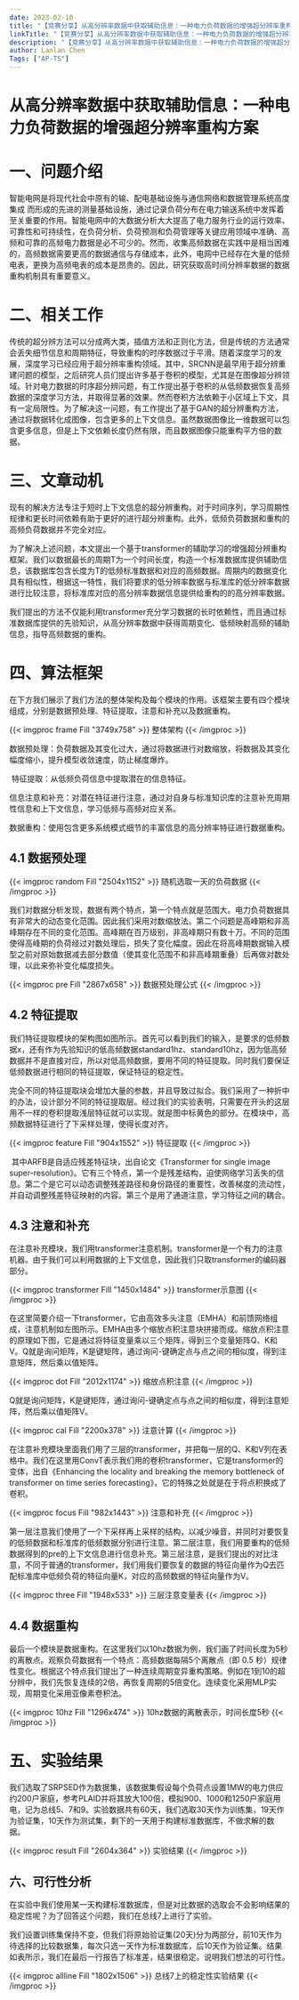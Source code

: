 ```yaml
---
date: 2023-02-10
title: "【竞赛分享】从高分辨率数据中获取辅助信息：一种电力负荷数据的增强超分辨率重构方案"
linkTitle: "【竞赛分享】从高分辨率数据中获取辅助信息：一种电力负荷数据的增强超分辨率重构方案"
description: "【竞赛分享】从高分辨率数据中获取辅助信息：一种电力负荷数据的增强超分辨率重构方案"
author: Lanlan Chen
Tags: ["AP-TS"]
---
```


# **从高分辨率数据中获取辅助信息：一种电力负荷数据的增强超分辨率重构方案**

# 一、问题介绍

​	智能电网是将现代社会中原有的输、配电基础设施与通信网络和数据管理系统高度集成 而形成的先进的测量基础设施，通过记录负荷分布在电力输送系统中发挥着至关重要的作用。智能电网中的大数据分析大大提高了电力服务行业的运行效率、可靠性和可持续性，在负荷分析、负荷预测和负荷管理等关键应用领域中准确、高频和可靠的高频电力数据是必不可少的。然而，收集高频数据在实践中是相当困难的，高频数据需要更高的数据通信与存储成本，此外，电网中已经存在大量的低频电表，更换为高频电表的成本是昂贵的。因此，研究获取高时间分辨率数据的数据重构机制具有重要意义。

# 二、相关工作

​	传统的超分辨方法可以分成两大类，插值方法和正则化方法，但是传统的方法通常会丢失细节信息和周期特征，导致重构的时序数据过于平滑。随着深度学习的发展，深度学习已经应用于超分辨率重构领域。其中，SRCNN是最早用于超分辨重建问题的模型，之后研究人员们提出许多基于卷积的模型，尤其是在图像超分辨领域。针对电力数据的时序超分辨问题，有工作提出基于卷积的从低频数据恢复高频数据的深度学习方法，并取得显著的效果。然而卷积方法依赖于小区域上下文，具有一定局限性。为了解决这一问题，有工作提出了基于GAN的超分辨重构方法，通过将数据转化成图像，包含更多的上下文信息。虽然数据图像比一维数据可以包含更多信息，但是上下文依赖长度仍然有限，而且数据图像只能重构平方倍的数据。

# 三、文章动机

​	现有的解决方法专注于短时上下文信息的超分辨重构。对于时间序列，学习周期性规律和更长时间依赖有助于更好的进行超分辨重构。此外，低频负荷数据和重构的高频负荷数据并不完全对应。

​	为了解决上述问题，本文提出一个基于transformer的辅助学习的增强超分辨重构框架。我们以数据最长的周期T为一个时间长度，构造一个标准数据库提供辅助信息，该数据库包含长度为T的低频标准数据和对应的高频数据。周期内的数据变化具有相似性，根据这一特性，我们将要求的低分辨率数据与标准库的低分辨率数据进行比较注意，将标准库对应的高分辨率数据信息提供给重构的的高分辨率数据。

​	我们提出的方法不仅能利用transformer充分学习数据的长时依赖性，而且通过标准数据库提供的先验知识，从高分辨率数据中获得周期变化、低频映射高频的辅助信息，指导高频数据的重构。

# 四、算法框架

​	在下方我们展示了我们方法的整体架构及每个模块的作用。该框架主要有四个模块组成，分别是数据预处理、特征提取，注意和补充以及数据重构。

{{< imgproc frame Fill "3749x758" >}}
整体架构
{{< /imgproc >}}

​	数据预处理：负荷数据及其变化过大，通过将数据进行对数缩放，将数据及其变化幅度缩小，提升模型收敛速度，防止梯度爆炸。

​	特征提取：从低频负荷信息中提取潜在的信息特征。

​	信息注意和补充：对潜在特征进行注意，通过对自身与标准知识库的注意补充周期性信息和上下文信息，学习低频与高频对应关系。

​	数据重构：使用包含更多系统模式细节的丰富信息的高分辨率特征进行数据重构。

## 4.1 数据预处理

{{< imgproc random Fill "2504x1152" >}}
随机选取一天的负荷数据
{{< /imgproc >}}

​	我们对数据分析发现，数据有两个特点，第一个特点就是范围大。电力负荷数据具有非常大的动态变化范围。因此我们采用对数缩放法。第二个问题是高峰期和非高峰期存在不同的变化范围。高峰期在百万级别，非高峰期只有数十万。不同的范围使得高峰期的负荷经过对数处理后，损失了变化幅度。因此在将高峰期数据输入模型之前对原始数据减去部分数值（使其变化范围不和非高峰期重叠）后再做对数处理，以此来弥补变化幅度损失。

{{< imgproc pre Fill "2867x658" >}}
数据预处理公式
{{< /imgproc >}}

## 4.2 特征提取

​	我们特征提取模块的架构图如图所示。首先可以看到我们的输入，是要求的低频数据x，还有作为先验知识的低高频数据standard1hz、standard10hz，因为低高频数据并不是直接对应，所以对低高频数据，要用不同的特征提取。同时我们要保证低频数据进行相同的特征提取，保证特征的稳定性。

​	完全不同的特征提取块会增加大量的参数，并且导致过拟合。我们采用了一种折中的办法，设计部分不同的特征提取层。经过我们的实验表明，只需要在开头的这层用不一样的卷积提取浅层特征就可以实现。就是图中标黄色的部分。在模块中，高频数据特征进行了下采样处理，使得长度对齐。

{{< imgproc feature Fill "904x1552" >}}
特征提取
{{< /imgproc >}}

​	其中ARFB是自适应残差特征块，出自论文《Transformer for single image super-resolution》。它有三个特点，第一个是残差结构，迫使网络学习丢失的信息。第二个是它可以动态调整残差路径和身份路径的重要性，改善梯度的流动性，并自动调整残差特征映射的内容。第三个是用了通道注意，学习特征之间的耦合。

## 4.3 注意和补充

​	在注意补充模块，我们用transformer注意机制。transformer是一个有力的注意机器。由于我们可以利用数据的上下文信息，因此我们只取transformer的编码器部分。

{{< imgproc transformer Fill "1450x1484" >}}
transformer示意图
{{< /imgproc >}}

​	在这里简要介绍一下transformer，它由高效多头注意（EMHA）和前馈网络组成，注意机制如左图所示。EMHA由多个缩放点积注意块拼接而成。缩放点积注意的原理如下图，它是通过将特征变量乘以三个矩阵，得到三个变量矩阵Q、K和V。Q就是询问矩阵，K是键矩阵，通过询问-键确定点与点之间的相似度，得到注意矩阵，然后乘以值矩阵。

{{< imgproc dot Fill "2012x1174" >}}
缩放点积注意
{{< /imgproc >}}

​	Q就是询问矩阵，K是键矩阵，通过询问-键确定点与点之间的相似度，得到注意矩阵，然后乘以值矩阵V。

{{< imgproc cal Fill "2200x378" >}}
注意计算
{{< /imgproc >}}

​	在注意补充模块里面我们用了三层的transformer，并把每一层的Q、K和V列在表格中。我们在这里用ConvT表示我们用的卷积transformer，它是transformer的变体，出自《Enhancing the locality and breaking the memory bottleneck of transformer on time series forecasting》，它的特殊之处就是在于将点积换成了卷积。

{{< imgproc focus Fill "982x1443" >}}
注意和补充
{{< /imgproc >}}

​	第一层注意我们使用了一个下采样再上采样的结构，以减少噪音，并同时对要恢复的低频数据和标准库的低频数据分别进行注意。第二层注意，我们用要重构的低频数据得到的pre的上下文信息进行信息补充。第三层注意，是我们提出的对比注意，不同于普通的transformer，我们用我们要恢复的数据的特征向量作为Q去匹配标准库中低频负荷的特征向量K，对应的高频数据的特征向量作为V。

{{< imgproc three Fill "1948x533" >}}
三层注意变量表
{{< /imgproc >}}

## 4.4 数据重构

​	最后一个模块是数据重构。在这里我们以10hz数据为例，我们画了时间长度为5秒的离散点。观察负荷数据有一个特点：高频数据每隔5个离散点（即 0.5 秒）规律性变化。根据这个特点我们提出了一种连续周期变异重构策略。例如在1到10的超分辨中，我们先恢复连续的2倍，再恢复周期的5倍变化。连续变化采用MLP实现，周期变化采用亚像素卷积法。

{{< imgproc 10hz Fill "1296x474" >}}
10hz数据的离散表示，时间长度5秒
{{< /imgproc >}}

# 五、实验结果

​	我们选取了SRPSED作为数据集，该数据集假设每个负荷点设置1MW的电力供应约200户家庭，参考PLAID并将其放大100倍，模拟900、1000和1250户家庭用电，记为总线5、7和9。实验数据共有60天，我们选取30天作为训练集，19天作为验证集，10天作为测试集，剩下的一天用于构建标准数据库，不做求解的数据。

{{< imgproc result Fill "2604x364" >}}
实验结果
{{< /imgproc >}}

## 六、可行性分析

​	在实验中我们使用某一天构建标准数据库，但是对比数据的选取会不会影响结果的稳定性呢？为了回答这个问题，我们在总线7上进行了实验。

​	我们设置训练集保持不变，但我们将原始验证集(20天)分为两部分，前10天作为待选择的比较数据集，每次只选一天作为标准数据库，后10天作为验证集。结果如表所示，我们在最后一行报告了标准差，结果很稳定。说明我们想法的可行性。

{{< imgproc allline Fill "1802x1506" >}}
总线7上的稳定性实验结果
{{< /imgproc >}}
